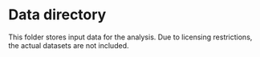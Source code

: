# Data directory
This folder stores input data for the analysis.
Due to licensing restrictions, the actual datasets are not included.
